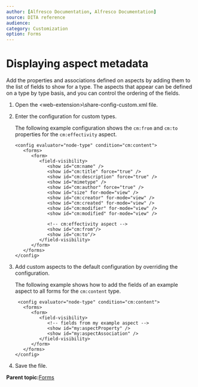 ```yaml
---
author: [Alfresco Documentation, Alfresco Documentation]
source: DITA reference
audience: 
category: Customization
option: Forms
---
```


# Displaying aspect metadata

Add the properties and associations defined on aspects by adding them to the list of fields to show for a type. The aspects that appear can be defined on a type by type basis, and you can control the ordering of the fields.

1.  Open the <web-extension\>\\share-config-custom.xml file.

2.  Enter the configuration for custom types.

    The following example configuration shows the `cm:from` and `cm:to` properties for the `cm:effectivity` aspect.

    ```
    <config evaluator="node-type" condition="cm:content">
       <forms>
          <form>
             <field-visibility>
                <show id="cm:name" />
                <show id="cm:title" force="true" />
                <show id="cm:description" force="true" />
                <show id="mimetype" />
                <show id="cm:author" force="true" />
                <show id="size" for-mode="view" />
                <show id="cm:creator" for-mode="view" />
                <show id="cm:created" for-mode="view" />
                <show id="cm:modifier" for-mode="view" />
                <show id="cm:modified" for-mode="view" />
    
                <!-- cm:effectivity aspect -->
                <show id="cm:from"/>
                <show id="cm:to"/>
             </field-visibility>
          </form>
       </forms>
    </config>
    
    ```

3.  Add custom aspects to the default configuration by overriding the configuration.

    The following example shows how to add the fields of an example aspect to all forms for the `cm:content` type.

    ```
     <config evaluator="node-type" condition="cm:content">
       <forms>
          <form>
             <field-visibility>
                <!-- fields from my example aspect -->
                <show id="my:aspectProperty" />
                <show id="my:aspectAssociation" />
             </field-visibility>
          </form>
       </forms>
    </config>
    
    ```

4.  Save the file.


**Parent topic:**[Forms](../concepts/forms-intro.md)

